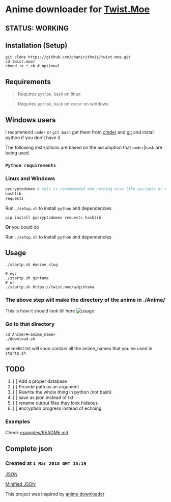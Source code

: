# Anime downloader for [Twist.Moe](https://twist.moe)  

## STATUS: WORKING

## Installation (Setup)

```shell
git clone https://github.com/phanirithvij/twist.moe.git
cd twist.moe/
chmod +x *.sh # optional
```

## Requirements

> Requires `python`, `bash` on linux

> Requires `python`, `bash` on `cmder` on windows

## Windows users

I recommend `cmder` or `git bash`
get them from [cmder](https://cmder.net/) and [git](https://git-scm.com/)
and install python if you don't have it.

The following instructions are based on the assumption that `cmder`|`bash` are being used.

### `Python requirements`

### Linux and Windows

```python
pycryptodomex # this is recommended and nothing else like pycrypto or Crypto or pycryptodome
hashlib
requests
```
Run `./setup.sh` to install `python` and dependencies

```shell
pip install pycryptodomex requests hashlib
```

**Or** you could do

Run `./setup.sh` to install `python` and dependencies

## Usage

```shell
./startp.sh #anime_slug

# eg:
./startp.sh gintama
# or
./startp.sh https://twist.moe/a/gintama
```

### The above step will make the directory of the anime in ./Anime/

This is how it should look till here
![usage](https://user-images.githubusercontent.com/29627898/61578109-2b403c80-ab0f-11e9-9db3-aab05afd56e0.png)

### Go to that directory

```shell
cd Anime/#<anime_name>
./download.sh
```

animelist.txt will soon contain all the anime_names that you've used in `startp.sh`

## TODO

1. [ ] Add a proper database
2. [ ] Provide path as an argument
3. [ ] Rewrite the whole thing in python (not bash)
4. [ ] save as json instead of txt
5. [ ] rename output files they look hideous
6. [ ] encryption progress instead of echoing

### Examples

Check [examples/README.md](/examples)

## Complete json

### Created at `1 Mar 2018 GMT 15:19`

[JSON](https://raw.githubusercontent.com/phanirithvij/Myanimewebsite/master/twistlinks.json)

[Minified JSON](https://raw.githubusercontent.com/phanirithvij/Myanimewebsite/master/twistlinks.min.json)

This project was inspired by [anime downloader](https://github.com/vn-ki/anime-downloader)

